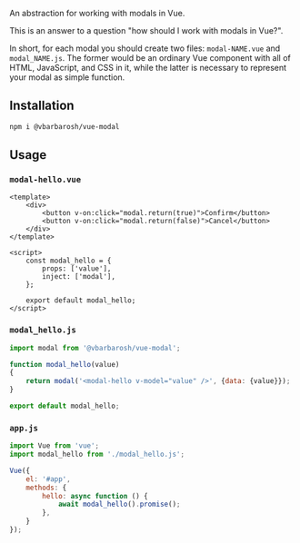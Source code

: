 An abstraction for working with modals in Vue.

This is an answer to a question "how should I work with modals in Vue?".

In short, for each modal you should create two files: `modal-NAME.vue`
and `modal_NAME.js`. The former would be an ordinary Vue component
with all of HTML, JavaScript, and CSS in it, while the latter is
necessary to represent your modal as simple function.

## Installation

```sh
npm i @vbarbarosh/vue-modal
```

## Usage

### `modal-hello.vue`

```vue
<template>
    <div>
        <button v-on:click="modal.return(true)">Confirm</button>
        <button v-on:click="modal.return(false)">Cancel</button>
    </div>
</template>

<script>
    const modal_hello = {
        props: ['value'],
        inject: ['modal'],
    };

    export default modal_hello;
</script>
```

### `modal_hello.js`

```javascript
import modal from '@vbarbarosh/vue-modal';

function modal_hello(value)
{
    return modal('<modal-hello v-model="value" />', {data: {value}});
}

export default modal_hello;
```

### `app.js`

```javascript
import Vue from 'vue';
import modal_hello from './modal_hello.js';

Vue({
    el: '#app',
    methods: {
        hello: async function () {
            await modal_hello().promise();
        },
    }
});
```
